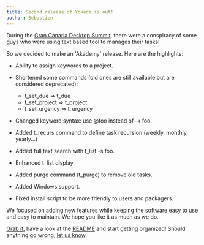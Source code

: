 ```yaml
---
title: Second release of Yokadi is out!
author: Sebastien
---
```

During the [Gran Canaria Desktop Summit](http://www.grancanariadesktopsummit.org/), there were a conspiracy of some
guys who were using text based tool to manages their tasks!

So we decided to make an 'Akademy' release. Here are the highlights:
- Ability to assign keywords to a project.
- Shortened some commands (old ones are still available but are considered deprecated):

  - t\_set\_due => t\_due
  - t\_set\_project => t\_project
  - t\_set\_urgency => t\_urgency

- Changed keyword syntax: use @foo instead of -k foo.
- Added t\_recurs command to define task recursion (weekly, monthly, yearly...)
- Added full text search with t\_list -s foo.
- Enhanced t\_list display.
- Added purge command (t\_purge) to remove old tasks.
- Added Windows support.
- Fixed install script to be more friendly to users and packagers.

We focused on adding new features while keeping the software easy to use and easy
to maintain. We hope you like it as much as we do.

[Grab it](download.html), have a look at the [README](README.html)
and start getting organized! Should anything go wrong, [let us know](contact.html).
